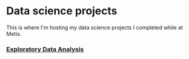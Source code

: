 # Data science projects 

This is where I'm hosting my data science projects I completed while at Metis. 

### [Exploratory Data Analysis](https://github.com/ClaytonYoung/ClaytonYoung.github.io/tree/master/assets/Metis/EDA)
